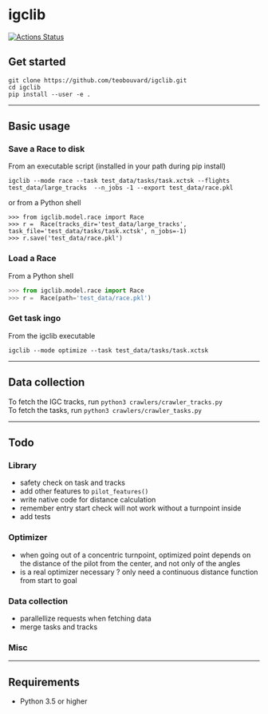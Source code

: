 # igclib

[![Actions Status](https://github.com/teobouvard/igclib/workflows/build/badge.svg)](https://github.com/teobouvard/igclib/actions)

## Get started

```{shell}
git clone https://github.com/teobouvard/igclib.git
cd igclib
pip install --user -e .
```
---

## Basic usage

### Save a Race to disk

From an executable script (installed in your path during pip install)

```shell
igclib --mode race --task test_data/tasks/task.xctsk --flights test_data/large_tracks  --n_jobs -1 --export test_data/race.pkl
```

or from a Python shell

```{python}
>>> from igclib.model.race import Race
>>> r =  Race(tracks_dir='test_data/large_tracks', task_file='test_data/tasks/task.xctsk', n_jobs=-1)
>>> r.save('test_data/race.pkl')
```

### Load a Race

From a Python shell

```python
>>> from igclib.model.race import Race
>>> r =  Race(path='test_data/race.pkl')
```

### Get task ingo

From the igclib executable

```shell
igclib --mode optimize --task test_data/tasks/task.xctsk
```

---

## Data collection

To fetch the IGC tracks, run `python3 crawlers/crawler_tracks.py`  
To fetch the tasks, run `python3 crawlers/crawler_tasks.py`

---

## Todo

### Library

* safety check on task and tracks 
* add other features to ```pilot_features()```
* write native code for distance calculation
* remember entry start check will not work without a turnpoint inside
* add tests

### Optimizer

* when going out of a concentric turnpoint, optimized point depends on the distance of the pilot from the center, and not only of the angles
* is a real optimizer necessary ? only need a continuous distance function from start to goal

### Data collection

* parallellize requests when fetching data
* merge tasks and tracks

### Misc

---

## Requirements

* Python 3.5 or higher